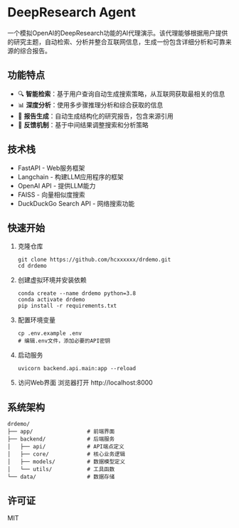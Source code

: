 # DeepResearch Agent

一个模拟OpenAI的DeepResearch功能的AI代理演示。该代理能够根据用户提供的研究主题，自动检索、分析并整合互联网信息，生成一份包含详细分析和可靠来源的综合报告。

## 功能特点

- 🔍 **智能检索**：基于用户查询自动生成搜索策略，从互联网获取最相关的信息
- 📊 **深度分析**：使用多步骤推理分析和综合获取的信息
- 📝 **报告生成**：自动生成结构化的研究报告，包含来源引用
- 🔄 **反馈机制**：基于中间结果调整搜索和分析策略

## 技术栈

- FastAPI - Web服务框架
- Langchain - 构建LLM应用程序的框架
- OpenAI API - 提供LLM能力
- FAISS - 向量相似度搜索
- DuckDuckGo Search API - 网络搜索功能

## 快速开始

1. 克隆仓库
   ```
   git clone https://github.com/hcxxxxxx/drdemo.git
   cd drdemo
   ```

2. 创建虚拟环境并安装依赖
   ```
   conda create --name drdemo python=3.8
   conda activate drdemo
   pip install -r requirements.txt
   ```

3. 配置环境变量
   ```
   cp .env.example .env
   # 编辑.env文件，添加必要的API密钥
   ```

4. 启动服务
   ```
   uvicorn backend.api.main:app --reload
   ```

5. 访问Web界面
   浏览器打开 http://localhost:8000

## 系统架构

```
drdemo/
├── app/                 # 前端界面
├── backend/             # 后端服务
│   ├── api/             # API端点定义
│   ├── core/            # 核心业务逻辑
│   ├── models/          # 数据模型定义
│   └── utils/           # 工具函数
└── data/                # 数据存储
```

## 许可证

MIT 